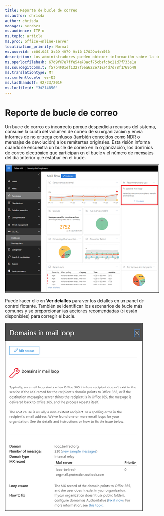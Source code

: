 ```yaml
---
title: Reporte de bucle de correo
ms.author: chrisda
author: chrisda
manager: serdars
ms.audience: ITPro
ms.topic: article
ms.prod: office-online-server
localization_priority: Normal
ms.assetid: cb801985-3c89-4979-9c18-17829a4cb563
description: Los administradores pueden obtener información sobre la información sobre el bucle de correo en el panel del flujo de correo en el centro de seguridad & cumplimiento de Office 365.
ms.openlocfilehash: 67d9fd7e7ffe54e78acf75cbafcbc21d7f733e1a
ms.sourcegitcommit: f57b4001ef1327f0ea622e716a4d7d78f1769b49
ms.translationtype: MT
ms.contentlocale: es-ES
ms.lasthandoff: 02/23/2019
ms.locfileid: "30214850"
---
```

# <a name="mail-loop-insight"></a>Reporte de bucle de correo

Un bucle de correo es incorrecto porque desperdicia recursos del sistema, consume la cuota del volumen de correo de su organización y envía informes de no entrega confusos (también conocidos como NDR o mensajes de devolución) a los remitentes originales. Esta visión informa cuando se encuentra un bucle de correo en la organización, los dominios de correo electrónico que participan en el bucle y el número de mensajes del día anterior que estaban en el bucle.

![Un bucle de correo información sobre el panel del flujo de correo en el centro de seguridad & cumplimiento de Office 365](media/c3f707cb-4c89-4e88-989c-81ce1d1d6b99.png)

Puede hacer clic en **Ver detalles** para ver los detalles en un panel de control flotante. También se identifican los escenarios de bucle más comunes y se proporcionan las acciones recomendadas (si están disponibles) para corregir el bucle.

![Panel flotante después de hacer clic en ver detalles en un bucle incorrecto información sobre el panel de flujo de correo](media/f7e21300-c62f-41ec-853f-4a2775cd8aa7.png)
